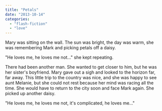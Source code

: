 ```yaml
---
title: "Petals"
date: "2013-10-14"
categories: 
  - "flash-fiction"
  - "love"
---
```


Mary was sitting on the wall. The sun was bright, the day was warm, she was remembering Mark and picking petals off a daisy.

"He loves me, he loves me not..." she kept repeating.

There had been another man. She wanted to get closer to him, but he was her sister's boyfriend. Mary gave out a sigh and looked to the horizon far, far away. This little trip to the country was nice, and she was happy to see aunt Melanie, but she could not rest because her mind was racing all the time. She would have to return to the city soon and face Mark again. She picked up another daisy.

"He loves me, he loves me not, it's complicated, he loves me..."
